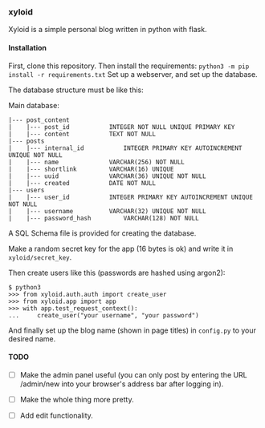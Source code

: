 ### xyloid

Xyloid is a simple personal blog written in python with flask. 

#### Installation
First, clone this repository.
Then install the requirements:
`python3 -m pip install -r requirements.txt`
Set up a webserver, and set up the database.


The database structure must be like this:


Main database:


```
|--- post_content
|    |--- post_id			INTEGER NOT NULL UNIQUE PRIMARY KEY
|    |--- content			TEXT NOT NULL
|--- posts
|    |--- internal_id			INTEGER PRIMARY KEY AUTOINCREMENT UNIQUE NOT NULL
|    |--- name				VARCHAR(256) NOT NULL
|    |--- shortlink			VARCHAR(16) UNIQUE
|    |--- uuid				VARCHAR(36) UNIQUE NOT NULL
|    |--- created			DATE NOT NULL
|--- users
|    |--- user_id			INTEGER PRIMARY KEY AUTOINCREMENT UNIQUE NOT NULL
|    |--- username			VARCHAR(32) UNIQUE NOT NULL
|    |--- password_hash			VARCHAR(128) NOT NULL
```

A SQL Schema file is provided for creating the database.

Make a random secret key for the app (16 bytes is ok) and write it in `xyloid/secret_key`.

Then create users like this (passwords are hashed using argon2):
```
$ python3
>>> from xyloid.auth.auth import create_user
>>> from xyloid.app import app
>>> with app.test_request_context():
...     create_user("your username", "your password")
```
And finally set up the blog name (shown in page titles) in `config.py` to your desired name.

#### TODO
- [ ] Make the admin panel useful (you can only post by entering the URL /admin/new into your browser's address bar after logging in).
- [ ] Make the whole thing more pretty.
- [ ] Add edit functionality.

